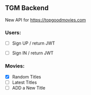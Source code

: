 ## TGM Backend

New API for https://topgoodmovies.com

### Users:
- [ ] Sign UP / return JWT
- [ ] Sign IN / return JWT


### Movies:
- [x] Random Titles
- [ ] Latest Titles
- [ ] ADD a New Title